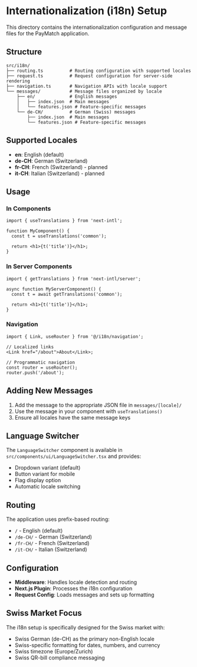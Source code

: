 # Internationalization (i18n) Setup

This directory contains the internationalization configuration and message files for the PayMatch application.

## Structure

```
src/i18n/
├── routing.ts          # Routing configuration with supported locales
├── request.ts          # Request configuration for server-side rendering
├── navigation.ts       # Navigation APIs with locale support
└── messages/           # Message files organized by locale
    ├── en/             # English messages
    │   ├── index.json  # Main messages
    │   └── features.json # Feature-specific messages
    └── de-CH/          # German (Swiss) messages
        ├── index.json  # Main messages
        └── features.json # Feature-specific messages
```

## Supported Locales

- **en**: English (default)
- **de-CH**: German (Switzerland)
- **fr-CH**: French (Switzerland) - planned
- **it-CH**: Italian (Switzerland) - planned

## Usage

### In Components

```tsx
import { useTranslations } from 'next-intl';

function MyComponent() {
  const t = useTranslations('common');

  return <h1>{t('title')}</h1>;
}
```

### In Server Components

```tsx
import { getTranslations } from 'next-intl/server';

async function MyServerComponent() {
  const t = await getTranslations('common');

  return <h1>{t('title')}</h1>;
}
```

### Navigation

```tsx
import { Link, useRouter } from '@/i18n/navigation';

// Localized links
<Link href="/about">About</Link>;

// Programmatic navigation
const router = useRouter();
router.push('/about');
```

## Adding New Messages

1. Add the message to the appropriate JSON file in `messages/[locale]/`
2. Use the message in your component with `useTranslations()`
3. Ensure all locales have the same message keys

## Language Switcher

The `LanguageSwitcher` component is available in `src/components/ui/LanguageSwitcher.tsx` and provides:

- Dropdown variant (default)
- Button variant for mobile
- Flag display option
- Automatic locale switching

## Routing

The application uses prefix-based routing:

- `/` - English (default)
- `/de-CH/` - German (Switzerland)
- `/fr-CH/` - French (Switzerland)
- `/it-CH/` - Italian (Switzerland)

## Configuration

- **Middleware**: Handles locale detection and routing
- **Next.js Plugin**: Processes the i18n configuration
- **Request Config**: Loads messages and sets up formatting

## Swiss Market Focus

The i18n setup is specifically designed for the Swiss market with:

- Swiss German (de-CH) as the primary non-English locale
- Swiss-specific formatting for dates, numbers, and currency
- Swiss timezone (Europe/Zurich)
- Swiss QR-bill compliance messaging
